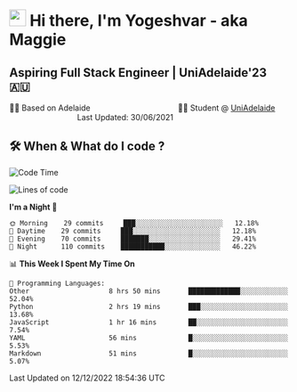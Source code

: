 <h1><img src="https://emojis.slackmojis.com/emojis/images/1531849430/4246/blob-sunglasses.gif?1531849430" width="30"/> Hi there, I'm Yogeshvar - aka Maggie</h1>

## Aspiring Full Stack Engineer | UniAdelaide'23 🇦🇺  
🏂🏻  Based on Adelaide &nbsp;&nbsp;&nbsp;&nbsp;&nbsp;&nbsp;&nbsp;&nbsp;&nbsp;&nbsp;&nbsp;&nbsp;&nbsp;&nbsp;&nbsp;&nbsp;&nbsp;&nbsp;&nbsp;&nbsp;&nbsp;&nbsp;&nbsp;&nbsp;&nbsp;&nbsp;&nbsp;&nbsp;&nbsp;&nbsp;&nbsp;&nbsp;&nbsp;&nbsp;&nbsp;&nbsp;&nbsp;&nbsp;&nbsp;👨‍💻 Student @ [UniAdelaide](https://www.adelaide.edu.au)   &nbsp;&nbsp;&nbsp;&nbsp;&nbsp;&nbsp;&nbsp;&nbsp;&nbsp;&nbsp;&nbsp;&nbsp;&nbsp;&nbsp;&nbsp;&nbsp;&nbsp;&nbsp;&nbsp;&nbsp;&nbsp;&nbsp;&nbsp;&nbsp;&nbsp;&nbsp;&nbsp;&nbsp;&nbsp;&nbsp;&nbsp;Last Updated: 30/06/2021

## 🛠 When & What do I code ?  

<!--START_SECTION:waka-->
![Code Time](http://img.shields.io/badge/Code%20Time-1%2C872%20hrs%203%20mins-blue)

![Lines of code](https://img.shields.io/badge/From%20Hello%20World%20I%27ve%20Written-2%20Million%20lines%20of%20code-blue)

**I'm a Night 🦉** 

```text
🌞 Morning    29 commits     ███░░░░░░░░░░░░░░░░░░░░░░   12.18% 
🌆 Daytime    29 commits     ███░░░░░░░░░░░░░░░░░░░░░░   12.18% 
🌃 Evening    70 commits     ███████░░░░░░░░░░░░░░░░░░   29.41% 
🌙 Night      110 commits    ███████████░░░░░░░░░░░░░░   46.22%

```


📊 **This Week I Spent My Time On** 

```text
💬 Programming Languages: 
Other                    8 hrs 50 mins       █████████████░░░░░░░░░░░░   52.04% 
Python                   2 hrs 19 mins       ███░░░░░░░░░░░░░░░░░░░░░░   13.68% 
JavaScript               1 hr 16 mins        ██░░░░░░░░░░░░░░░░░░░░░░░   7.54% 
YAML                     56 mins             █░░░░░░░░░░░░░░░░░░░░░░░░   5.53% 
Markdown                 51 mins             █░░░░░░░░░░░░░░░░░░░░░░░░   5.07%

```


 Last Updated on 12/12/2022 18:54:36 UTC
<!--END_SECTION:waka-->
